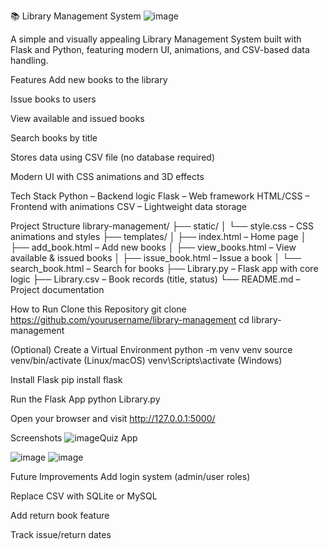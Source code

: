 📚 Library Management System
![image](https://github.com/user-attachments/assets/ad7d7eec-2461-4d28-a29a-71d6916daa0e)


A simple and visually appealing Library Management System built with Flask and Python, featuring modern UI, animations, and CSV-based data handling.

Features
Add new books to the library

Issue books to users

View available and issued books

Search books by title

Stores data using CSV file (no database required)

Modern UI with CSS animations and 3D effects

Tech Stack
Python – Backend logic
Flask – Web framework
HTML/CSS – Frontend with animations
CSV – Lightweight data storage

Project Structure
library-management/
├── static/
│ └── style.css – CSS animations and styles
├── templates/
│ ├── index.html – Home page
│ ├── add_book.html – Add new books
│ ├── view_books.html – View available & issued books
│ ├── issue_book.html – Issue a book
│ └── search_book.html – Search for books
├── Library.py – Flask app with core logic
├── Library.csv – Book records (title, status)
└── README.md – Project documentation

How to Run
Clone this Repository
git clone https://github.com/yourusername/library-management
cd library-management

(Optional) Create a Virtual Environment
python -m venv venv
source venv/bin/activate (Linux/macOS)
venv\Scripts\activate (Windows)

Install Flask
pip install flask

Run the Flask App
python Library.py

Open your browser and visit
http://127.0.0.1:5000/

Screenshots
![image](https://github.com/user-attachments/assets/e1ab9f17-6bae-403b-8119-9611bd15761b)Quiz App

![image](https://github.com/user-attachments/assets/d9e9ecf9-b664-4055-88e2-64a47a6458b2)
![image](https://github.com/user-attachments/assets/5ba85a98-15d2-4309-b88b-4cfb2056ba69)

Future Improvements
Add login system (admin/user roles)

Replace CSV with SQLite or MySQL

Add return book feature

Track issue/return dates
